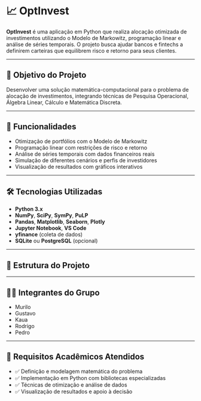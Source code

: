 # 📈 OptInvest

**OptInvest** é uma aplicação em Python que realiza alocação otimizada de investimentos utilizando o Modelo de Markowitz, programação linear e análise de séries temporais. O projeto busca ajudar bancos e fintechs a definirem carteiras que equilibrem risco e retorno para seus clientes.

---

## 🎯 Objetivo do Projeto

Desenvolver uma solução matemática-computacional para o problema de alocação de investimentos, integrando técnicas de Pesquisa Operacional, Álgebra Linear, Cálculo e Matemática Discreta.

---

## 🧠 Funcionalidades

- Otimização de portfólios com o Modelo de Markowitz
- Programação linear com restrições de risco e retorno
- Análise de séries temporais com dados financeiros reais
- Simulação de diferentes cenários e perfis de investidores
- Visualização de resultados com gráficos interativos

---

## 🛠️ Tecnologias Utilizadas

- **Python 3.x**
- **NumPy**, **SciPy**, **SymPy**, **PuLP**
- **Pandas**, **Matplotlib**, **Seaborn**, **Plotly**
- **Jupyter Notebook**, **VS Code**
- **yfinance** (coleta de dados)
- **SQLite** ou **PostgreSQL** (opcional)

---

## 📂 Estrutura do Projeto


---

## 👨‍💻 Integrantes do Grupo

- Murilo  
- Gustavo  
- Kaua  
- Rodrigo  
- Pedro

---

## 📌 Requisitos Acadêmicos Atendidos

- ✅ Definição e modelagem matemática do problema
- ✅ Implementação em Python com bibliotecas especializadas
- ✅ Técnicas de otimização e análise de dados
- ✅ Visualização de resultados e apoio à decisão
